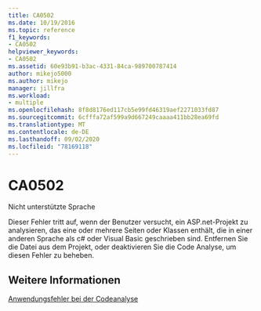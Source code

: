 ```yaml
---
title: CA0502
ms.date: 10/19/2016
ms.topic: reference
f1_keywords:
- CA0502
helpviewer_keywords:
- CA0502
ms.assetid: 60e93b91-b3ac-4331-84ca-989700787414
author: mikejo5000
ms.author: mikejo
manager: jillfra
ms.workload:
- multiple
ms.openlocfilehash: 8f8d8176ed117cb5e99fd46319aef2271033fd87
ms.sourcegitcommit: 6cfffa72af599a9d667249caaaa411bb28ea69fd
ms.translationtype: MT
ms.contentlocale: de-DE
ms.lasthandoff: 09/02/2020
ms.locfileid: "78169118"
---
```

# <a name="ca0502"></a>CA0502
Nicht unterstützte Sprache

Dieser Fehler tritt auf, wenn der Benutzer versucht, ein ASP.net-Projekt zu analysieren, das eine oder mehrere Seiten oder Klassen enthält, die in einer anderen Sprache als c# oder Visual Basic geschrieben sind. Entfernen Sie die Datei aus dem Projekt, oder deaktivieren Sie die Code Analyse, um diesen Fehler zu beheben.

## <a name="see-also"></a>Weitere Informationen
[Anwendungsfehler bei der Codeanalyse](../code-quality/code-analysis-application-errors.md)
